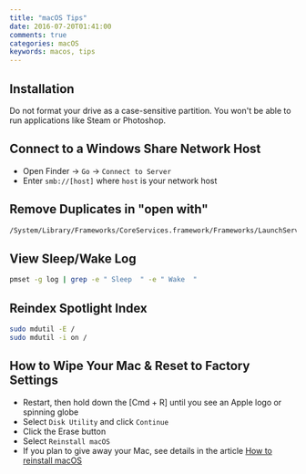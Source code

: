 ```yaml
---
title: "macOS Tips"
date: 2016-07-20T01:41:00
comments: true
categories: macOS
keywords: macos, tips
---
```


## Installation

Do not format your drive as a case-sensitive partition. You won't be able to run applications like Steam or Photoshop.

## Connect to a Windows Share Network Host

* Open Finder → `Go` → `Connect to Server`
* Enter `smb://[host]` where `host` is your network host

## Remove Duplicates in "open with"

```bash
/System/Library/Frameworks/CoreServices.framework/Frameworks/LaunchServices.framework/Support/lsregister -kill -r -domain local -domain system -domain user
```

## View Sleep/Wake Log

```bash
pmset -g log | grep -e " Sleep  " -e " Wake  "
```

## Reindex Spotlight Index

```bash
sudo mdutil -E /
sudo mdutil -i on /
```

## How to Wipe Your Mac & Reset to Factory Settings

* Restart, then hold down the [Cmd + R] until you see an Apple logo or spinning globe
* Select `Disk Utility` and click `Continue`
* Click the Erase button
* Select `Reinstall macOS`
* If you plan to give away your Mac, see details in the article [How to reinstall macOS](https://support.apple.com/en-gb/HT204904)
